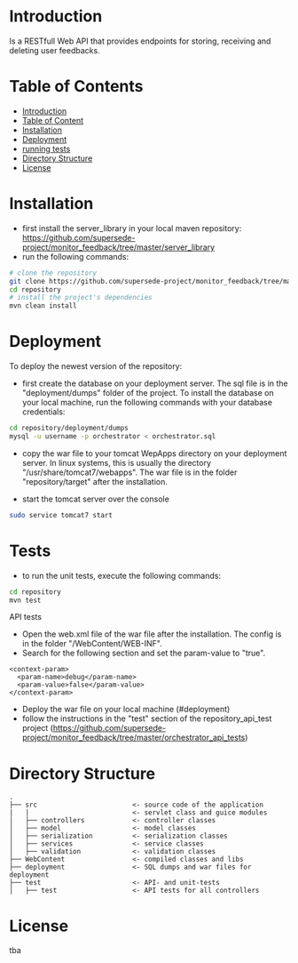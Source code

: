 # Introduction

Is a RESTfull Web API that provides endpoints for storing, receiving and deleting user feedbacks.

# Table of Contents

- [Introduction](#introduction)
- [Table of Content](#table-of-content)
- [Installation](#installation)
- [Deployment](#deployment)
- [running tests](#tests)
- [Directory Structure](#directory-structure)
- [License](#license)

# Installation

- first install the server_library in your local maven repository: https://github.com/supersede-project/monitor_feedback/tree/master/server_library
- run the following commands:

```bash
# clone the repository
git clone https://github.com/supersede-project/monitor_feedback/tree/master/repository
cd repository
# install the project's dependencies
mvn clean install
```

# Deployment

To deploy the newest version of the repository:

- first create the database on your deployment server. The sql file is in the "deployment/dumps" folder of the project. To install the database on your local machine, run the following commands with your database credentials:

```bash
cd repository/deployment/dumps
mysql -u username -p orchestrator < orchestrator.sql
```

- copy the war file to your tomcat WepApps directory on your deployment server. In linux systems, this is usually the directory "/usr/share/tomcat7/webapps". The war file is in the folder "repository/target" after the installation.

- start the tomcat server over the console

```bash
sudo service tomcat7 start
```

# Tests

- to run the unit tests, execute the following commands:

```bash
cd repository
mvn test
```

API tests

- Open the web.xml file of the war file after the installation. The config is in the folder "/WebContent/WEB-INF".
- Search for the following section and set the param-value to "true".

```
<context-param>
  <param-name>debug</param-name>
  <param-value>false</param-value>
</context-param>
```

- Deploy the war file on your local machine (#deployment)
- follow the instructions in the "test" section of the repository_api_test project (https://github.com/supersede-project/monitor_feedback/tree/master/orchestrator_api_tests)


# Directory Structure

```
.
├── src                        <- source code of the application
|   |                          <- servlet class and guice modules 
│   ├── controllers            <- controller classes
│   ├── model                  <- model classes
│   ├── serialization          <- serialization classes
│   ├── services               <- service classes
│   ├── validation             <- validation classes
├── WebContent                 <- compiled classes and libs
├── deployment                 <- SQL dumps and war files for deployment
├── test                       <- API- and unit-tests
│   ├── test                   <- API tests for all controllers
```

# License

tba
